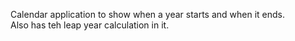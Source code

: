 Calendar application to show when a year starts and when it ends.		 
Also has teh leap year calculation in it.
